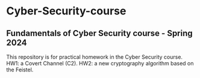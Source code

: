 # Cyber-Security-course
## Fundamentals of Cyber Security course - Spring 2024
This repository is for practical homework in the Cyber Security course.
HW1: a Covert Channel (C2).
HW2: a new cryptography algorithm based on the Feistel.
